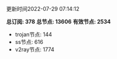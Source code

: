 更新时间2022-07-29 07:14:12

**总订阅: 378**
**总节点: 13606**
**有效节点: 2534**
- trojan节点: 144
- ss节点: 616
- v2ray节点: 1774
